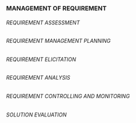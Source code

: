 ### MANAGEMENT OF REQUIREMENT

###### REQUIREMENT ASSESSMENT

###### REQUIREMENT MANAGEMENT PLANNING

###### REQUIREMENT ELICITATION

###### REQUIREMENT ANALYSIS

###### REQUIREMENT CONTROLLING AND MONITORING

###### SOLUTION EVALUATION
